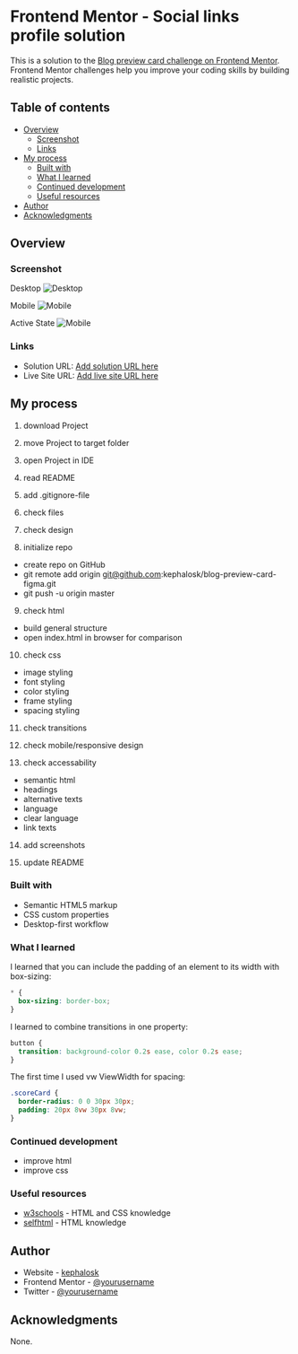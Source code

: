 # Frontend Mentor - Social links profile solution

This is a solution to the [Blog preview card challenge on Frontend Mentor](https://www.frontendmentor.io/challenges/blog-preview-card-ckPaj01IcS/hub). Frontend Mentor challenges help you improve your coding skills by building realistic projects. 

## Table of contents

- [Overview](#overview)
  - [Screenshot](#screenshot)
  - [Links](#links)
- [My process](#my-process)
  - [Built with](#built-with)
  - [What I learned](#what-i-learned)
  - [Continued development](#continued-development)
  - [Useful resources](#useful-resources)
- [Author](#author)
- [Acknowledgments](#acknowledgments)


## Overview

### Screenshot

Desktop
![Desktop](./screenshots/screenshot_desktop.png)

Mobile
![Mobile](./screenshots/screenshot_mobile.png)

Active State
![Mobile](./screenshots/screenshot_active_state.png)

### Links

- Solution URL: [Add solution URL here](https://github.com/kephalosk/results-summary-component-main)
- Live Site URL: [Add live site URL here](https://kephalosk.github.io/results-summary-component-main/)

## My process

1. download Project


2. move Project to target folder


3. open Project in IDE


4. read README


5. add .gitignore-file


6. check files


7. check design


8. initialize repo
* create repo on GitHub
* git remote add origin git@github.com:kephalosk/blog-preview-card-figma.git
* git push -u origin master

9. check html
* build general structure
* open index.html in browser for comparison

10. check css
* image styling
* font styling
* color styling
* frame styling
* spacing styling

11. check transitions


12. check mobile/responsive design


13. check accessability
* semantic html
* headings
* alternative texts
* language
* clear language
* link texts

14. add screenshots


15. update README

### Built with

- Semantic HTML5 markup
- CSS custom properties
- Desktop-first workflow

### What I learned

I learned that you can include the padding of an element to its width with box-sizing:
```css
* {
  box-sizing: border-box;
}
```

I learned to combine transitions in one property:
```css
button {
  transition: background-color 0.2s ease, color 0.2s ease;
}
```

The first time I used vw ViewWidth for spacing:
```css
.scoreCard {
  border-radius: 0 0 30px 30px;
  padding: 20px 8vw 30px 8vw;
}
```

### Continued development

* improve html
* improve css

### Useful resources

- [w3schools](https://www.w3schools.com/) - HTML and CSS knowledge
- [selfhtml](https://wiki.selfhtml.org/wiki/HTML) - HTML knowledge

## Author

- Website - [kephalosk](https://easywebpath.com)
- Frontend Mentor - [@yourusername](https://www.frontendmentor.io/profile/yourusername)
- Twitter - [@yourusername](https://www.twitter.com/yourusername)

## Acknowledgments

None.